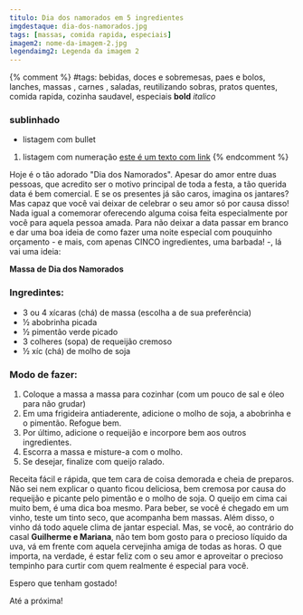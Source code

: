 ```yaml
---
titulo: Dia dos namorados em 5 ingredientes
imgdestaque: dia-dos-namorados.jpg
tags: [massas, comida rapida, especiais]
imagem2: nome-da-imagem-2.jpg
legendaimg2: Legenda da imagem 2
---
```

{% comment %}
#tags: bebidas, doces e sobremesas, paes e bolos, lanches, massas , carnes , saladas, reutilizando sobras, pratos quentes, comida rapida, cozinha saudavel, especiais
**bold**
*italico*
### sublinhado
* listagem com bullet
1. listagem com numeração
[este é um texto com link](https://www.enderecodolink.com)
{% endcomment %}

Hoje é o tão adorado "Dia dos Namorados". Apesar do amor entre duas pessoas, que acredito ser o motivo principal de toda a festa, a tão querida data é bem comercial. E se os presentes já são caros, imagina os jantares? Mas capaz que você vai deixar de celebrar o seu amor só por causa disso! Nada igual a comemorar oferecendo alguma coisa feita especialmente por você para aquela pessoa amada. Para não deixar a data passar em branco e dar uma boa ideia de como fazer uma noite especial com pouquinho orçamento - e mais, com apenas CINCO ingredientes, uma barbada! -, lá vai uma ideia:

**Massa de Dia dos Namorados**

### Ingredintes: 

* 3 ou 4 xícaras (chá) de massa (escolha a de sua preferência)
* ½  abobrinha picada
* ½  pimentão verde picado
* 3 colheres (sopa) de requeijão cremoso
* ½ xíc (chá) de molho de soja

### Modo de fazer:

1. Coloque a massa a massa para cozinhar (com um pouco de sal e óleo para não grudar)
2. Em uma frigideira antiaderente, adicione o molho de soja, a abobrinha e o pimentão. Refogue bem.
3. Por último, adicione o requeijão e incorpore bem aos outros ingredientes.
4. Escorra a massa e misture-a com o molho.
5. Se desejar, finalize com queijo ralado.

Receita fácil e rápida, que tem cara de coisa demorada e cheia de preparos. Não sei nem explicar o quanto ficou deliciosa, bem cremosa por causa do requeijão e picante pelo pimentão e o molho de soja. O queijo em cima cai muito bem, é uma dica boa mesmo. Para beber, se você é chegado em um vinho, teste um tinto seco, que acompanha bem massas. Além disso, o vinho dá todo aquele clima de jantar especial. Mas, se você, ao contrário do casal **Guilherme e Mariana**, não tem bom gosto para o precioso líquido da uva, vá em frente com aquela cervejinha amiga de todas as horas. O que importa, na verdade, é estar feliz com o seu amor e aproveitar o precioso tempinho para curtir com quem realmente é especial para você.

Espero que tenham gostado!

Até a próxima!